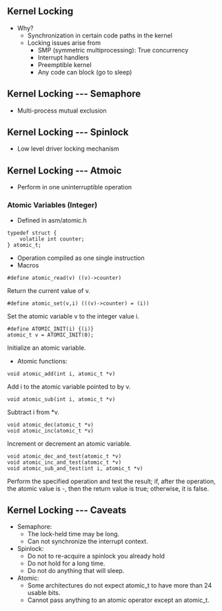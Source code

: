 ## Kernel Locking
* Why?
  * Synchronization in certain code paths in the kernel
  * Locking issues arise from
    * SMP (symmetric multiprocessing): True concurrency
	* Interrupt handlers
	* Preemptible kernel
	* Any code can block (go to sleep)

## Kernel Locking --- Semaphore
  * Multi-process mutual exclusion
  
## Kernel Locking --- Spinlock
  * Low level driver locking mechanism

## Kernel Locking --- Atmoic
  * Perform in one uninterruptible operation

### Atomic Variables (Integer)
* Defined in asm/atomic.h   
```
typedef struct {
	volatile int counter;
} atomic_t;
```
* Operation compiled as one single instruction
* Macros
```
#define atomic_read(v) ((v)->counter)
```
Return the current value of v.
```
#define atomic_set(v,i) (((v)->counter) = (i))
```
Set the atomic variable v to the integer value i.
```
#define ATOMIC_INIT(i) {(i)}
atomic_t v = ATOMIC_INIT(0);
```
Initialize an atomic variable.
* Atomic functions:
```
void atomic_add(int i, atomic_t *v)
```
Add i to the atomic variable pointed to by v.
```
void atomic_sub(int i, atomic_t *v)
```
Subtract i from \*v.
```
void atomic_dec(atomic_t *v)
void atomic_inc(atomic_t *v)
```
Increment or decrement an atomic variable.
```
void atomic_dec_and_test(atomic_t *v)
void atomic_inc_and_test(atomic_t *v)
void atomic_sub_and_test(int i, atomic_t *v)
```
Perform the specified operation and test the result; if, after the operation, the atomic value is -, then the return value is true; otherwise, it is false.

## Kernel Locking --- Caveats
  * Semaphore:
    * The lock-held time may be long.
	* Can not synchronize the interrupt context.
  * Spinlock:
    * Do not to re-acquire a spinlock you already hold
	* Do not hold for a long time.
	* Do not do anything that will sleep.
  * Atomic:
    * Some architectures do not expect atomic_t to have more than 24 usable bits.
	* Cannot pass anything to an atomic operator except an atomic_t.
